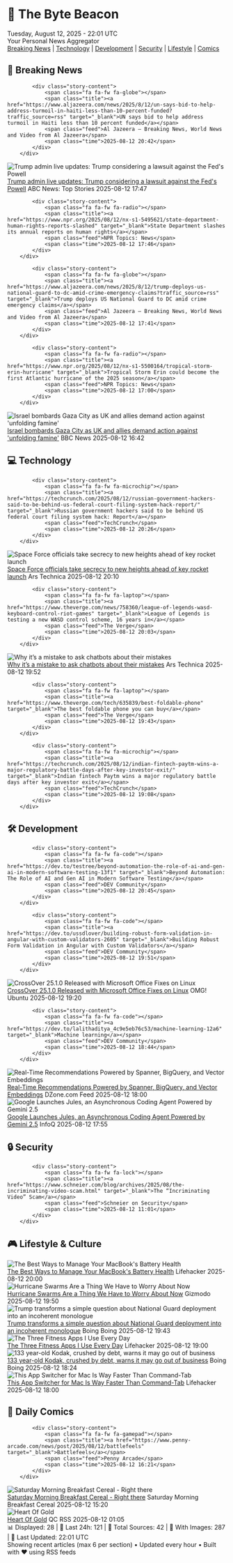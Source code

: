 <!-- Processing 54 RSS feeds at 2025-08-12 22:01:41 UTC -->
<!-- Processing: Saturday Morning Breakfast Cereal -->
<!-- Processing: Poorly Drawn Lines -->
<!-- Processing: Dilbert -->
<!-- Processing: Cyanide & Happiness -->
<!-- Processing: Questionable Content -->
<!-- Processing: Dinosaur Comics -->
<!-- Processing: CNN Top Stories -->
<!-- Processing: Al Jazeera Breaking News -->
<!-- Processing: CBC News -->
<!-- Error processing https://rss.cbc.ca/lineup/topstories.xml: The read operation timed out -->
<!-- Processing: NBC News Breaking -->
<!-- Processing: Sky News World -->
<!-- Processing: Slashdot -->
<!-- Processing: Hacker News -->
<!-- Processing: StackOverflow Blog -->
<!-- Processing: It's FOSS -->
<!-- Processing: DistroWatch -->
<!-- Processing: Linux.com -->
<!-- Processing: Ubuntu Blog -->
<!-- Processing: GitHub Blog -->
<!-- Processing: GitLab Blog -->
<!-- Processing: Martin Fowler -->
<!-- Processing: Coding Horror -->
<!-- Processing: The Pragmatic Engineer -->
<!-- Processing: Krebs on Security -->
<!-- Processing: Schneier on Security -->
<!-- Generated 2 new posts out of 25 feeds processed -->
<div class="newspaper-header">
    <h1 class="newspaper-title">📰 The Byte Beacon</h1>
    <div class="newspaper-date">Tuesday, August 12, 2025 - 22:01 UTC</div>
    <div class="newspaper-subtitle">Your Personal News Aggregator</div>
</div>

<div class="newspaper-nav">
    <a href="#breaking">Breaking News</a> |
    <a href="#tech">Technology</a> |
    <a href="#dev">Development</a> |
    <a href="#security">Security</a> |
    <a href="#lifestyle">Lifestyle</a> |
    <a href="#webcomics">Comics</a>
</div>

<div class="news-section breaking-news" id="breaking">
<h2 class="section-header">🚨 Breaking News</h2>
<div class="stories-container">
<div class="story">
            
            <div class="story-content">
                <span class="fa fa-fw fa-globe"></span>
                <span class="title"><a href="https://www.aljazeera.com/news/2025/8/12/un-says-bid-to-help-address-turmoil-in-haiti-less-than-10-percent-funded?traffic_source=rss" target="_blank">UN says bid to help address turmoil in Haiti less than 10 percent funded</a></span>
                <span class="feed">Al Jazeera – Breaking News, World News and Video from Al Jazeera</span>
                <span class="time">2025-08-12 20:42</span>
            </div>
        </div>
<div class="story">
            <img src="https://s.abcnews.com/images/US/trump-powell-4-gty-gmh-250724_1753388742478_hpMain_4x3t_384.jpg" alt="Trump admin live updates: Trump considering a lawsuit against the Fed&#x27;s Powell" class="story-image" loading="lazy" onerror="this.style.display='none'">
            <div class="story-content">
                <span class="fa fa-fw fa-tv"></span>
                <span class="title"><a href="https://abcnews.go.com/Politics/live-updates/trump-admin-live-updates/?id=124535213" target="_blank">Trump admin live updates: Trump considering a lawsuit against the Fed&#x27;s Powell</a></span>
                <span class="feed">ABC News: Top Stories</span>
                <span class="time">2025-08-12 17:47</span>
            </div>
        </div>
<div class="story">
            
            <div class="story-content">
                <span class="fa fa-fw fa-radio"></span>
                <span class="title"><a href="https://www.npr.org/2025/08/12/nx-s1-5495621/state-department-human-rights-reports-slashed" target="_blank">State Department slashes its annual reports on human rights</a></span>
                <span class="feed">NPR Topics: News</span>
                <span class="time">2025-08-12 17:46</span>
            </div>
        </div>
<div class="story">
            
            <div class="story-content">
                <span class="fa fa-fw fa-globe"></span>
                <span class="title"><a href="https://www.aljazeera.com/news/2025/8/12/trump-deploys-us-national-guard-to-dc-amid-crime-emergency-claims?traffic_source=rss" target="_blank">Trump deploys US National Guard to DC amid crime emergency claims</a></span>
                <span class="feed">Al Jazeera – Breaking News, World News and Video from Al Jazeera</span>
                <span class="time">2025-08-12 17:41</span>
            </div>
        </div>
<div class="story">
            
            <div class="story-content">
                <span class="fa fa-fw fa-radio"></span>
                <span class="title"><a href="https://www.npr.org/2025/08/12/nx-s1-5500164/tropical-storm-erin-hurricane" target="_blank">Tropical Storm Erin could become the first Atlantic hurricane of the 2025 season</a></span>
                <span class="feed">NPR Topics: News</span>
                <span class="time">2025-08-12 17:00</span>
            </div>
        </div>
<div class="story">
            <img src="https://ichef.bbci.co.uk/ace/standard/240/cpsprodpb/02bc/live/1a0a6650-777a-11f0-b15a-09fa5f596b3a.jpg" alt="Israel bombards Gaza City as UK and allies demand action against &#x27;unfolding famine&#x27;" class="story-image" loading="lazy" onerror="this.style.display='none'">
            <div class="story-content">
                <span class="fa fa-fw fa-earth-americas"></span>
                <span class="title"><a href="https://www.bbc.com/news/articles/clyj0dd0qj9o?at_medium=RSS&at_campaign=rss" target="_blank">Israel bombards Gaza City as UK and allies demand action against &#x27;unfolding famine&#x27;</a></span>
                <span class="feed">BBC News</span>
                <span class="time">2025-08-12 16:42</span>
            </div>
        </div>
</div>
</div>
<div class="news-section tech-news" id="tech">
<h2 class="section-header">💻 Technology</h2>
<div class="stories-container">
<div class="story">
            
            <div class="story-content">
                <span class="fa fa-fw fa-microchip"></span>
                <span class="title"><a href="https://techcrunch.com/2025/08/12/russian-government-hackers-said-to-be-behind-us-federal-court-filing-system-hack-report/" target="_blank">Russian government hackers said to be behind US federal court filing system hack: Report</a></span>
                <span class="feed">TechCrunch</span>
                <span class="time">2025-08-12 20:26</span>
            </div>
        </div>
<div class="story">
            <img src="https://cdn.arstechnica.net/wp-content/uploads/2025/08/54713527732_186de729b2_k-500x500.jpg" alt="Space Force officials take secrecy to new heights ahead of key rocket launch" class="story-image" loading="lazy" onerror="this.style.display='none'">
            <div class="story-content">
                <span class="fa fa-fw fa-cog"></span>
                <span class="title"><a href="https://arstechnica.com/space/2025/08/space-force-officials-take-secrecy-to-new-heights-ahead-of-key-rocket-launch/" target="_blank">Space Force officials take secrecy to new heights ahead of key rocket launch</a></span>
                <span class="feed">Ars Technica</span>
                <span class="time">2025-08-12 20:10</span>
            </div>
        </div>
<div class="story">
            
            <div class="story-content">
                <span class="fa fa-fw fa-laptop"></span>
                <span class="title"><a href="https://www.theverge.com/news/758360/league-of-legends-wasd-keyboard-control-riot-games" target="_blank">League of Legends is testing a new WASD control scheme, 16 years in</a></span>
                <span class="feed">The Verge</span>
                <span class="time">2025-08-12 20:03</span>
            </div>
        </div>
<div class="story">
            <img src="https://cdn.arstechnica.net/wp-content/uploads/2024/12/the_thinker-500x500.jpg" alt="Why it’s a mistake to ask chatbots about their mistakes" class="story-image" loading="lazy" onerror="this.style.display='none'">
            <div class="story-content">
                <span class="fa fa-fw fa-cog"></span>
                <span class="title"><a href="https://arstechnica.com/ai/2025/08/why-its-a-mistake-to-ask-chatbots-about-their-mistakes/" target="_blank">Why it’s a mistake to ask chatbots about their mistakes</a></span>
                <span class="feed">Ars Technica</span>
                <span class="time">2025-08-12 19:52</span>
            </div>
        </div>
<div class="story">
            
            <div class="story-content">
                <span class="fa fa-fw fa-laptop"></span>
                <span class="title"><a href="https://www.theverge.com/tech/635839/best-foldable-phone" target="_blank">The best foldable phone you can buy</a></span>
                <span class="feed">The Verge</span>
                <span class="time">2025-08-12 19:43</span>
            </div>
        </div>
<div class="story">
            
            <div class="story-content">
                <span class="fa fa-fw fa-microchip"></span>
                <span class="title"><a href="https://techcrunch.com/2025/08/12/indian-fintech-paytm-wins-a-major-regulatory-battle-days-after-key-investor-exit/" target="_blank">Indian fintech Paytm wins a major regulatory battle days after key investor exit</a></span>
                <span class="feed">TechCrunch</span>
                <span class="time">2025-08-12 19:08</span>
            </div>
        </div>
</div>
</div>
<div class="news-section dev-news" id="dev">
<h2 class="section-header">🛠️ Development</h2>
<div class="stories-container">
<div class="story">
            
            <div class="story-content">
                <span class="fa fa-fw fa-code"></span>
                <span class="title"><a href="https://dev.to/testree/beyond-automation-the-role-of-ai-and-gen-ai-in-modern-software-testing-13f1" target="_blank">Beyond Automation: The Role of AI and Gen AI in Modern Software Testing</a></span>
                <span class="feed">DEV Community</span>
                <span class="time">2025-08-12 20:45</span>
            </div>
        </div>
<div class="story">
            
            <div class="story-content">
                <span class="fa fa-fw fa-code"></span>
                <span class="title"><a href="https://dev.to/ussdlover/building-robust-form-validation-in-angular-with-custom-validators-2605" target="_blank">Building Robust Form Validation in Angular with Custom Validators</a></span>
                <span class="feed">DEV Community</span>
                <span class="time">2025-08-12 19:51</span>
            </div>
        </div>
<div class="story">
            <img src="https://i0.wp.com/www.omgubuntu.co.uk/wp-content/uploads/2025/08/crossover.jpg?resize=406%2C232&amp;ssl=1" alt="CrossOver 25.1.0 Released with Microsoft Office Fixes on Linux" class="story-image" loading="lazy" onerror="this.style.display='none'">
            <div class="story-content">
                <span class="fa fa-fw fa-ubuntu"></span>
                <span class="title"><a href="https://www.omgubuntu.co.uk/2025/08/crossover-25-1-0-released-office-gaming-fixes" target="_blank">CrossOver 25.1.0 Released with Microsoft Office Fixes on Linux</a></span>
                <span class="feed">OMG! Ubuntu</span>
                <span class="time">2025-08-12 19:20</span>
            </div>
        </div>
<div class="story">
            
            <div class="story-content">
                <span class="fa fa-fw fa-code"></span>
                <span class="title"><a href="https://dev.to/lalithaditya_4c9e5eb76c53/machine-learning-12a6" target="_blank">Machine learning</a></span>
                <span class="feed">DEV Community</span>
                <span class="time">2025-08-12 18:44</span>
            </div>
        </div>
<div class="story">
            <img src="https://dz2cdn1.dzone.com/thumbnail?fid=18557550&w=600" alt="Real-Time Recommendations Powered by Spanner, BigQuery, and Vector Embeddings" class="story-image" loading="lazy" onerror="this.style.display='none'">
            <div class="story-content">
                <span class="fa fa-fw fa-newspaper"></span>
                <span class="title"><a href="https://dzone.com/articles/real-time-recommendations-with-spanner-bigquery" target="_blank">Real-Time Recommendations Powered by Spanner, BigQuery, and Vector Embeddings</a></span>
                <span class="feed">DZone.com Feed</span>
                <span class="time">2025-08-12 18:00</span>
            </div>
        </div>
<div class="story">
            <img src="https://res.infoq.com/news/2025/08/google-jules/en/headerimage/generatedHeaderImage-1755020265880.jpg" alt="Google Launches Jules, an Asynchronous Coding Agent Powered by Gemini 2.5" class="story-image" loading="lazy" onerror="this.style.display='none'">
            <div class="story-content">
                <span class="fa fa-fw fa-info-circle"></span>
                <span class="title"><a href="https://www.infoq.com/news/2025/08/google-jules/?utm_campaign=infoq_content&utm_source=infoq&utm_medium=feed&utm_term=global" target="_blank">Google Launches Jules, an Asynchronous Coding Agent Powered by Gemini 2.5</a></span>
                <span class="feed">InfoQ</span>
                <span class="time">2025-08-12 17:55</span>
            </div>
        </div>
</div>
</div>
<div class="news-section security-news" id="security">
<h2 class="section-header">🔒 Security</h2>
<div class="stories-container">
<div class="story">
            
            <div class="story-content">
                <span class="fa fa-fw fa-lock"></span>
                <span class="title"><a href="https://www.schneier.com/blog/archives/2025/08/the-incriminating-video-scam.html" target="_blank">The “Incriminating Video” Scam</a></span>
                <span class="feed">Schneier on Security</span>
                <span class="time">2025-08-12 11:01</span>
            </div>
        </div>
</div>
</div>
<div class="news-section lifestyle-news" id="lifestyle">
<h2 class="section-header">🎮 Lifestyle & Culture</h2>
<div class="stories-container">
<div class="story">
            <img src="https://lifehacker.com/imagery/articles/01K2FMMZG3SD4HASA0SE2R694X/hero-image.png" alt="The Best Ways to Manage Your MacBook&#x27;s Battery Health" class="story-image" loading="lazy" onerror="this.style.display='none'">
            <div class="story-content">
                <span class="fa fa-fw fa-life-ring"></span>
                <span class="title"><a href="https://lifehacker.com/tech/how-to-manage-your-macbooks-battery-health?utm_medium=RSS" target="_blank">The Best Ways to Manage Your MacBook&#x27;s Battery Health</a></span>
                <span class="feed">Lifehacker</span>
                <span class="time">2025-08-12 20:00</span>
            </div>
        </div>
<div class="story">
            <img src="https://gizmodo.com/app/uploads/2025/08/hurricanes-Milton-Kirk-Leslie.jpg" alt="Hurricane Swarms Are a Thing We Have to Worry About Now" class="story-image" loading="lazy" onerror="this.style.display='none'">
            <div class="story-content">
                <span class="fa fa-fw fa-computer"></span>
                <span class="title"><a href="https://gizmodo.com/hurricane-swarms-are-a-thing-we-have-to-worry-about-now-2000642070" target="_blank">Hurricane Swarms Are a Thing We Have to Worry About Now</a></span>
                <span class="feed">Gizmodo</span>
                <span class="time">2025-08-12 19:50</span>
            </div>
        </div>
<div class="story">
            <img src="https://i0.wp.com/boingboing.net/wp-content/uploads/2023/03/trump-h.jpg?fit=1500%2C1000&amp;quality=60&amp;ssl=1" alt="Trump transforms a simple question about National Guard deployment into an incoherent monologue" class="story-image" loading="lazy" onerror="this.style.display='none'">
            <div class="story-content">
                <span class="fa fa-fw fa-arrow-right"></span>
                <span class="title"><a href="https://boingboing.net/2025/08/12/trump-transforms-a-simple-question-about-national-guard-deployment-into-an-incoherent-monologue.html" target="_blank">Trump transforms a simple question about National Guard deployment into an incoherent monologue</a></span>
                <span class="feed">Boing Boing</span>
                <span class="time">2025-08-12 19:43</span>
            </div>
        </div>
<div class="story">
            <img src="https://lifehacker.com/imagery/articles/01JY25W0KR3SPV4D8JE6BTYYPC/hero-image.png" alt="The Three Fitness Apps I Use Every Day" class="story-image" loading="lazy" onerror="this.style.display='none'">
            <div class="story-content">
                <span class="fa fa-fw fa-life-ring"></span>
                <span class="title"><a href="https://lifehacker.com/health/fitness-apps-i-use-every-day?utm_medium=RSS" target="_blank">The Three Fitness Apps I Use Every Day</a></span>
                <span class="feed">Lifehacker</span>
                <span class="time">2025-08-12 19:00</span>
            </div>
        </div>
<div class="story">
            <img src="https://i0.wp.com/boingboing.net/wp-content/uploads/2025/08/An-ancient-Kodak-film-camera.-Andy-Meyers-Shutte.jpg?fit=1080%2C720&amp;quality=60&amp;ssl=1" alt="133 year-old Kodak, crushed by debt, warns it may go out of business" class="story-image" loading="lazy" onerror="this.style.display='none'">
            <div class="story-content">
                <span class="fa fa-fw fa-arrow-right"></span>
                <span class="title"><a href="https://boingboing.net/2025/08/12/133-year-old-kodak-crushed-by-debt-warns-it-may-go-out-of-business.html" target="_blank">133 year-old Kodak, crushed by debt, warns it may go out of business</a></span>
                <span class="feed">Boing Boing</span>
                <span class="time">2025-08-12 18:24</span>
            </div>
        </div>
<div class="story">
            <img src="https://lifehacker.com/imagery/articles/01K2FG344BASDVP19AM0ADGYFR/hero-image.png" alt="This App Switcher for Mac Is Way Faster Than Command-Tab" class="story-image" loading="lazy" onerror="this.style.display='none'">
            <div class="story-content">
                <span class="fa fa-fw fa-life-ring"></span>
                <span class="title"><a href="https://lifehacker.com/tech/this-app-switcher-for-mac-is-way-faster-than-command-tab?utm_medium=RSS" target="_blank">This App Switcher for Mac Is Way Faster Than Command-Tab</a></span>
                <span class="feed">Lifehacker</span>
                <span class="time">2025-08-12 18:00</span>
            </div>
        </div>
</div>
</div>
<div class="news-section webcomics-section" id="webcomics">
<h2 class="section-header">🎨 Daily Comics</h2>
<div class="stories-container">
<div class="story">
            
            <div class="story-content">
                <span class="fa fa-fw fa-gamepad"></span>
                <span class="title"><a href="https://www.penny-arcade.com/news/post/2025/08/12/battlefeels" target="_blank">Battlefeels</a></span>
                <span class="feed">Penny Arcade</span>
                <span class="time">2025-08-12 16:21</span>
            </div>
        </div>
<div class="story">
            <img src="https://www.smbc-comics.com/comics/1754597523-20250812.png" alt="Saturday Morning Breakfast Cereal - Right there" class="story-image" loading="lazy" onerror="this.style.display='none'">
            <div class="story-content">
                <span class="fa fa-fw fa-smile"></span>
                <span class="title"><a href="https://www.smbc-comics.com/comic/right-there" target="_blank">Saturday Morning Breakfast Cereal - Right there</a></span>
                <span class="feed">Saturday Morning Breakfast Cereal</span>
                <span class="time">2025-08-12 15:20</span>
            </div>
        </div>
<div class="story">
            <img src="http://www.questionablecontent.net/comics/5633.png" alt="Heart Of Gold" class="story-image" loading="lazy" onerror="this.style.display='none'">
            <div class="story-content">
                <span class="fa fa-fw fa-music"></span>
                <span class="title"><a href="http://questionablecontent.net/view.php?comic=5633" target="_blank">Heart Of Gold</a></span>
                <span class="feed">QC RSS</span>
                <span class="time">2025-08-12 01:05</span>
            </div>
        </div>
</div>
</div>

<div class="newspaper-footer">
    <div class="stats">
        📊 Displayed: 28 | 📅 Last 24h: 121 | 📡 Total Sources: 42 | 📸 With Images: 287 |
        🔄 Last Updated: 22:01 UTC
    </div>
    <div class="footer-note">
        Showing recent articles (max 6 per section) • Updated every hour • Built with ❤️ using RSS feeds
    </div>
</div>
